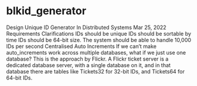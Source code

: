 # blkid_generator
Design Unique ID Generator In Distributed Systems Mar 25, 2022  Requirements Clarifications IDs should be unique IDs should be sortable by time IDs should be 64-bit size. The system should be able to handle 10,000 IDs per second Centralised Auto Increments If we can’t make auto_increments work across multiple databases, what if we just use one database? This is the approach by Flickr.  A Flickr ticket server is a dedicated database server, with a single database on it, and in that database there are tables like Tickets32 for 32-bit IDs, and Tickets64 for 64-bit IDs.
